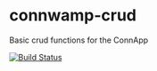 # connwamp-crud
Basic crud functions for the ConnApp

[![Build Status](https://travis-ci.org/ConnApp/connwamp-crud.svg?branch=master)](https://travis-ci.org/ConnApp/connwamp-crud)
